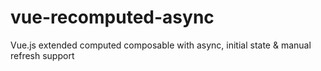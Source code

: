# vue-recomputed-async
Vue.js extended computed composable with async, initial state &amp; manual refresh support
